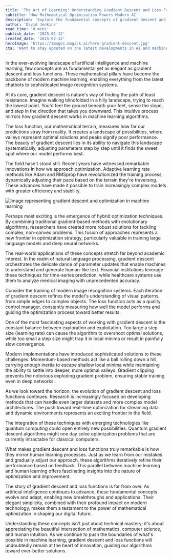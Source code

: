 ```yaml
---
title: 'The Art of Learning: Understanding Gradient Descent and Loss Functions in Machine Learning'
subtitle: 'How Mathematical Optimization Powers Modern AI'
description: 'Explore the fundamental concepts of gradient descent and loss functions in machine learning, from their mathematical foundations to practical applications in AI systems. Learn how these elegant optimization techniques power modern technology and mirror human learning processes.'
author: 'David Jenkins'
read_time: '8 mins'
publish_date: '2025-02-12'
created_date: '2025-02-12'
heroImage: 'https://images.magick.ai/hero-gradient-descent.jpg'
cta: 'Want to stay updated on the latest developments in AI and machine learning? Follow us on LinkedIn for in-depth technical insights and breaking news in the world of artificial intelligence.'
---
```


In the ever-evolving landscape of artificial intelligence and machine learning, few concepts are as fundamental yet as elegant as gradient descent and loss functions. These mathematical pillars have become the backbone of modern machine learning, enabling everything from the latest chatbots to sophisticated image recognition systems.

At its core, gradient descent is nature's way of finding the path of least resistance. Imagine walking blindfolded in a hilly landscape, trying to reach the lowest point. You'd feel the ground beneath your feet, sense the slope, and step in the direction that takes you downward. This intuitive process mirrors how gradient descent works in machine learning algorithms.

The loss function, our mathematical terrain, measures how far our predictions stray from reality. It creates a landscape of possibilities, where valleys represent optimal solutions and peaks signify poor performance. The beauty of gradient descent lies in its ability to navigate this landscape systematically, adjusting parameters step by step until it finds the sweet spot where our model performs best.

The field hasn't stood still. Recent years have witnessed remarkable innovations in how we approach optimization. Adaptive learning rate methods like Adam and RMSprop have revolutionized the training process, dynamically adjusting their pace based on the terrain they're traversing. These advances have made it possible to train increasingly complex models with greater efficiency and stability.

![Image representing gradient descent and optimization in machine learning](https://i.magick.ai/OPTIMIZATION/1738406170801_opti_img.webp)

Perhaps most exciting is the emergence of hybrid optimization techniques. By combining traditional gradient-based methods with evolutionary algorithms, researchers have created more robust solutions for tackling complex, non-convex problems. This fusion of approaches represents a new frontier in optimization strategy, particularly valuable in training large language models and deep neural networks.

The real-world applications of these concepts stretch far beyond academic interest. In the realm of natural language processing, gradient descent orchestrates the delicate dance of parameter updates that enable machines to understand and generate human-like text. Financial institutions leverage these techniques for time-series prediction, while healthcare systems use them to analyze medical imaging with unprecedented accuracy.

Consider the training of modern image recognition systems. Each iteration of gradient descent refines the model's understanding of visual patterns, from simple edges to complex objects. The loss function acts as a quality control manager, constantly measuring how well the model performs and guiding the optimization process toward better results.

One of the most fascinating aspects of working with gradient descent is the constant balance between exploration and exploitation. Too large a step size (learning rate) can cause the algorithm to overshoot optimal solutions, while too small a step size might trap it in local minima or result in painfully slow convergence.

Modern implementations have introduced sophisticated solutions to these challenges. Momentum-based methods act like a ball rolling down a hill, carrying enough inertia to escape shallow local minima while maintaining the ability to settle into deeper, more optimal valleys. Gradient clipping prevents the notorious exploding gradient problem, ensuring stable training even in deep networks.

As we look toward the horizon, the evolution of gradient descent and loss functions continues. Research is increasingly focused on developing methods that can handle even larger datasets and more complex model architectures. The push toward real-time optimization for streaming data and dynamic environments represents an exciting frontier in the field.

The integration of these techniques with emerging technologies like quantum computing could open entirely new possibilities. Quantum gradient descent algorithms might one day solve optimization problems that are currently intractable for classical computers.

What makes gradient descent and loss functions truly remarkable is how they mirror human learning processes. Just as we learn from our mistakes and gradually adjust our approach, these algorithms iteratively refine their performance based on feedback. This parallel between machine learning and human learning offers fascinating insights into the nature of optimization and improvement.

The story of gradient descent and loss functions is far from over. As artificial intelligence continues to advance, these fundamental concepts evolve and adapt, enabling new breakthroughs and applications. Their elegant simplicity, combined with their profound impact on modern technology, makes them a testament to the power of mathematical optimization in shaping our digital future.

Understanding these concepts isn't just about technical mastery; it's about appreciating the beautiful intersection of mathematics, computer science, and human intuition. As we continue to push the boundaries of what's possible in machine learning, gradient descent and loss functions will undoubtedly remain at the heart of innovation, guiding our algorithms toward ever-better solutions.